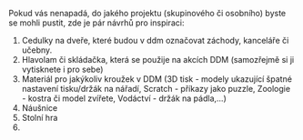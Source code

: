 Pokud vás nenapadá, do jakého projektu (skupinového či osobního) byste se mohli pustit, zde je pár návrhů pro inspiraci:

  1. Cedulky na dveře, které budou v ddm označovat záchody, kanceláře či učebny.
  2. Hlavolam či skládačka, která se použije na akcích DDM (samozřejmě si ji vytisknete i pro sebe)
  3. Materiál pro jakýkoliv kroužek v DDM (3D tisk - modely ukazující špatné nastavení tisku/držák na nářadí, Scratch - příkazy jako puzzle, Zoologie - kostra či model zvířete, Vodáctví - držák na pádla,...)
  4. Náušnice
  5. Stolní hra
  6. 
